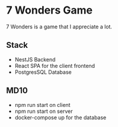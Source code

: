# 7 Wonders Game

7 Wonders is a game that I appreciate a lot.

## Stack

- NestJS Backend
- React SPA for the client frontend
- PostgresSQL Database

## MD10

- npm run start on client
- npm run start on server
- docker-compose up for the database
